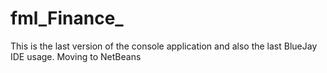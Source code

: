 # fml_Finance_
This is the last version of the console application and also the last BlueJay IDE usage.  Moving to NetBeans
